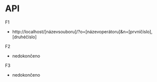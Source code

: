 # API

F1
- http://localhost/[názevsouboru]/?o=[názevoperátoru]&n=[prvníčíslo],[druhéčíslo]

F2
 - nedokončeno


F3
- nedokončeno
